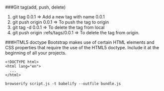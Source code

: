 ###Git tag(add, push, delete)
1. git tag 0.0.1  => Add a new tag with name 0.0.1
2. git push origin 0.0.1 => To push the tag to origin
3. git tag -d 0.0.1 => To delete the tag from local
4. git push origin :refs/tags/0.0.1 => To delete the tag from origin.

###HTML5 doctype
Bootstrap makes use of certain HTML elements and CSS properties that require the use of the HTML5 doctype. Include it at the beginning of all your projects.

```
<!DOCTYPE html>
<html lang="en">
  ...
</html>
```

```
browserify script.js -t babelify --outfile bundle.js
```